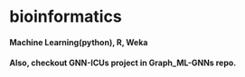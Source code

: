 # bioinformatics
#### Machine Learning(python), R, Weka

#### Also, checkout GNN-ICUs project in Graph_ML-GNNs repo.
